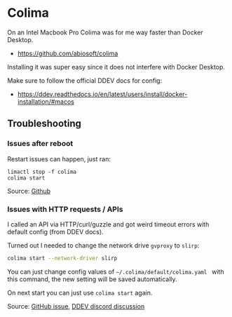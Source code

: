 # Colima

On an Intel Macbook Pro Colima was for me way faster than Docker Desktop.

- https://github.com/abiosoft/colima

Installing it was super easy since it does not interfere with Docker Desktop.

Make sure to follow the official DDEV docs for config:

- https://ddev.readthedocs.io/en/latest/users/install/docker-installation/#macos

## Troubleshooting

### Issues after reboot

Restart issues can happen, just ran:

```
limactl stop -f colima
colima start
```

Source: [Github](https://github.com/abiosoft/colima/issues/381#issuecomment-1223559442)

### Issues with HTTP requests / APIs

I called an API via HTTP/curl/guzzle and got weird timeout errors with default config (from DDEV docs).

Turned out I needed to change the network drive `gvproxy` to `slirp`:

```bash
colima start --network-driver slirp
```

You can just change config values of `~/.colima/default/colima.yaml ` with this command, the new setting will be saved automatically.

On next start you can just use `colima start` again.

Source: [GitHub issue](https://github.com/abiosoft/colima/issues/466#issuecomment-1671348002), [DDEV discord discussion](https://discord.com/channels/664580571770388500/1138533525319057581/1138816968309362820)
